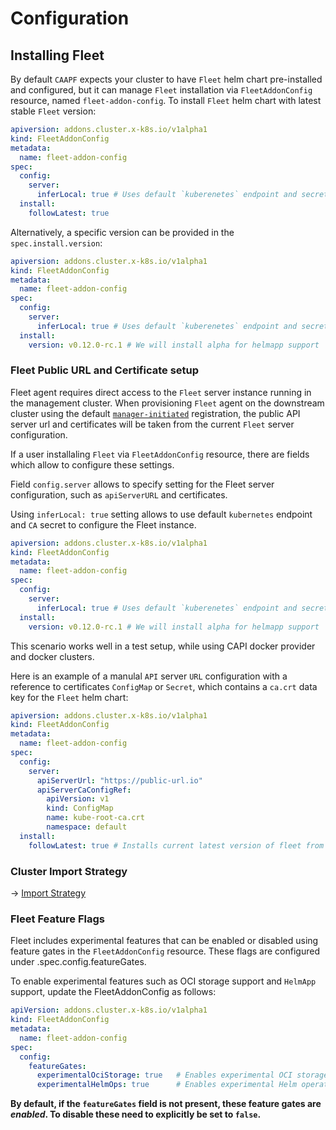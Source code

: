 # Configuration

## Installing Fleet

By default `CAAPF` expects your cluster to have `Fleet` helm chart pre-installed and configured, but it can manage `Fleet` installation via `FleetAddonConfig` resource, named `fleet-addon-config`. To install `Fleet` helm chart with latest stable `Fleet` version:

```yaml
apiversion: addons.cluster.x-k8s.io/v1alpha1
kind: FleetAddonConfig
metadata:
  name: fleet-addon-config
spec:
  config:
    server:
      inferLocal: true # Uses default `kuberenetes` endpoint and secret for APIServerURL configuration
  install:
    followLatest: true
```

Alternatively, a specific version can be provided in the `spec.install.version`:

```yaml
apiversion: addons.cluster.x-k8s.io/v1alpha1
kind: FleetAddonConfig
metadata:
  name: fleet-addon-config
spec:
  config:
    server:
      inferLocal: true # Uses default `kuberenetes` endpoint and secret for APIServerURL configuration
  install:
    version: v0.12.0-rc.1 # We will install alpha for helmapp support
```

### Fleet Public URL and Certificate setup

Fleet agent requires direct access to the `Fleet` server instance running in the management cluster. When provisioning `Fleet` agent on the downstream cluster using the default [`manager-initiated`](https://fleet.rancher.io/cluster-registration#manager-initiated) registration, the public API server url and certificates will be taken from the current `Fleet` server configuration.

If a user installaling `Fleet` via `FleetAddonConfig` resource, there are fields which allow to configure these settings.

Field `config.server` allows to specify setting for the Fleet server configuration, such as `apiServerURL` and certificates.

Using `inferLocal: true` setting allows to use default `kubernetes` endpoint and `CA` secret to configure the Fleet instance.

```yaml
apiversion: addons.cluster.x-k8s.io/v1alpha1
kind: FleetAddonConfig
metadata:
  name: fleet-addon-config
spec:
  config:
    server:
      inferLocal: true # Uses default `kuberenetes` endpoint and secret for APIServerURL configuration
  install:
    version: v0.12.0-rc.1 # We will install alpha for helmapp support
```

This scenario works well in a test setup, while using CAPI docker provider and docker clusters.

Here is an example of a manulal `API` server `URL` configuration with a reference to certificates `ConfigMap` or `Secret`, which contains a `ca.crt` data key for the `Fleet` helm chart:

```yaml
apiversion: addons.cluster.x-k8s.io/v1alpha1
kind: FleetAddonConfig
metadata:
  name: fleet-addon-config
spec:
  config:
    server:
      apiServerUrl: "https://public-url.io"
      apiServerCaConfigRef:
        apiVersion: v1
        kind: ConfigMap
        name: kube-root-ca.crt
        namespace: default
  install:
    followLatest: true # Installs current latest version of fleet from https://github.com/rancher/fleet-helm-charts
```

### Cluster Import Strategy

-> [Import Strategy](../04_reference/01_import-strategy.md)

### Fleet Feature Flags

Fleet includes experimental features that can be enabled or disabled using feature gates in the `FleetAddonConfig` resource. These flags are configured under .spec.config.featureGates.

To enable experimental features such as OCI storage support and `HelmApp` support, update the FleetAddonConfig as follows:

```yaml
apiVersion: addons.cluster.x-k8s.io/v1alpha1
kind: FleetAddonConfig
metadata:
  name: fleet-addon-config
spec:
  config:
    featureGates:
      experimentalOciStorage: true   # Enables experimental OCI storage support
      experimentalHelmOps: true      # Enables experimental Helm operations support
```

**By default, if the `featureGates` field is not present, these feature gates are *enabled*. To disable these need to explicitly be set to `false`.**


